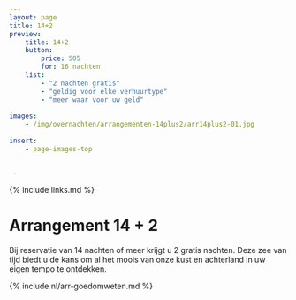 ```yaml
---
layout: page
title: 14+2
preview: 
    title: 14+2
    button:
        price: 505
        for: 16 nachten
    list:
        - "2 nachten gratis"
        - "geldig voor elke verhuurtype"
        - "meer waar voor uw geld"
        
images:
    - /img/overnachten/arrangementen-14plus2/arr14plus2-01.jpg
    
insert:
    - page-images-top


---
```


{% include links.md %}


# Arrangement 14 + 2

Bij reservatie van 14 nachten of meer krijgt u 2 gratis nachten. Deze zee van tijd biedt u de kans om al het moois van onze kust en achterland in uw eigen tempo te ontdekken.

{% include nl/arr-goedomweten.md %}

